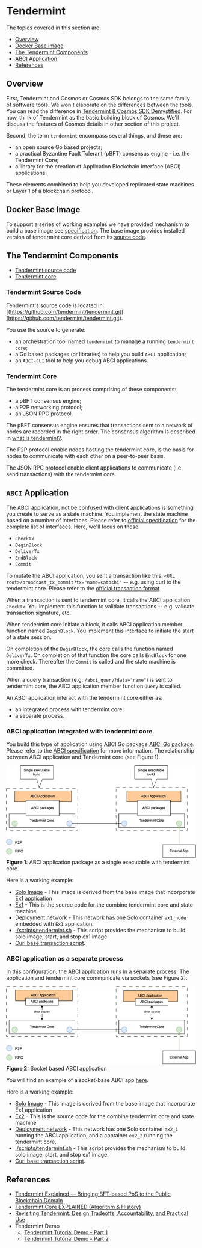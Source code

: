 # Tendermint

The topics covered in this section are:

* [Overview](#overview)
* [Docker Base image](#docker-base-image)
* [The Tendermint Components](#the-tendermint-components)
* [ABCI Application](#abci-application)
* [References](#references)

## Overview

First, Tendermint and Cosmos or Cosmos SDK belongs to the same family of software tools. We won't elaborate on the differences between the tools. You can read the difference in [Tendermint & Cosmos SDK Demystified](https://medium.com/coinmonks/tendermint-cosmos-sdk-demystified-47385cf77cf6). For now, think of Tendermint as the basic building block of Cosmos. We'll discuss the features of Cosmos details in other section of this project.

Second, the term `tendermint` encompass several things, and these are:

* an open source Go based projects;
* a practical Byzantine Fault Tolerant (pBFT) consensus engine - i.e. the Tendermint Core;
* a library for the creation of Application Blockchain Interface (ABCI) applications.

These elements combined to help you developed replicated state machines or Layer 1 of a blockchain protocol.

## Docker Base Image

To support a series of working examples we have provided mechanism to build a base image see [specification](../build/tmint/base.dockerfile). The base image provides installed version of tendermint core derived from its [source code](https://github.com/tendermint/tendermint.git).

## The Tendermint Components

* [Tendermint source code](#tendermint-source-code)
* [Tendermint core](#tendermint-core)

### Tendermint Source Code

Tendermint's source code is located in [(https://github.com/tendermint/tendermint.git](https://github.com/tendermint/tendermint.git).

You use the source to generate:

* an orchestration tool named `tendermint` to manage a running `tendermint core`;
* a Go based packages (or libraries) to help you build `ABCI` application;
* an `ABCI-CLI` tool to help you debug ABCI applications.

### Tendermint Core

The tendermint core is an process comprising of these components:

* a pBFT consensus engine;
* a P2P networking protocol;
* an JSON RPC protocol.

The pBFT consensus engine ensures that transactions sent to a network of nodes are recorded in the right order. The consensus algorithm is described in [what is tendermint?](https://docs.tendermint.com/v0.34/introduction/what-is-tendermint.html).

The P2P protocol enable nodes hosting the tendermint core, is the basis for nodes to communicate with each other on a peer-to-peer basis.

The JSON RPC protocol enable client applications to communicate (i.e. send transactions) with the tendermint core.

## `ABCI` Application

The ABCI application, not be confused with client applications is something you create to serve as a state machine. You implement the state machine based on a number of interfaces. Please refer to [official specification](https://github.com/tendermint/spec/tree/95cf253b6df623066ff7cd4074a94e7a3f147c7a/spec/abci) for the complete list of interfaces. Here, we'll focus on these:

* `CheckTx`
* `BeginBlock`
* `DeliverTx`
* `EndBlock`
* `Commit`

To mutate the ABCI application, you sent a transaction like this: `<URL root>/broadcast_tx_commit?tx="name=satoshi"` -- e.g. using curl to the tendermint core. Please refer to the [official transaction format](https://docs.tendermint.com/v0.34/rpc/)

When a transaction is sent to tendermint core, it calls the ABCI application `CheckTx`. You implement this function to validate transactions -- e.g. validate transaction signature, etc.

When tendermint core initiate a block, it calls ABCI application member function named `BeginBlock`. You implement this interface to initiate the start of a state session. 

On completion of the `BeginBlock`, the core calls the function named `DeliverTx`. On completion of that function the core calls `EndBlock` for one more check. Thereafter the `Commit` is called and the state machine is committed. 

When a query transaction (e.g. `/abci_query?data="name"`) is sent to tendermint core, the ABCI application member function `Query` is called.

An ABCI application interact with the tendermint core either as:

* an integrated process with tendermint core.
* a separate process.

### ABCI application integrated with tendermint core

You build this type of application using ABCI Go package [ABCI Go package](https://github.com/tendermint/tendermint/tree/v0.34.x/abci). Please refer to the [ABCI specification](https://github.com/tendermint/tendermint/tree/v0.34.x/spec/abci) for more information. The relationship between ABCI application and Tendermint core (see Figure 1).

![Figure 1](../assets/img/tmint-native-abci.png)</br>
<b>Figure 1:</b> ABCI application package as a single executable with tendermint core.

Here is a working example:

* [Solo Image](../build/tmint/solo.dockerfile) - This image is derived from the base image that incorporate Ex1 application
* [Ex1](../cmd/tmint/ex1/main.go) - This is the source code for the combine tendermint core and state machine
* [Deployment network](../deployments/tmint/solo_ex1.yml) - This network has one Solo container `ex1_node` embedded with `Ex1` application.
* [./scripts/tendermint.sh](../scripts/tendermint.sh) - This script provides the mechanism to build solo image, start, and stop ex1 image.
* [Curl base transaction script](../examples/tmint/curl/txn.sh).

### ABCI application as a separate process

In this configuration, the ABCI application runs in a separate process. The application and tendermint core communicate via sockets (see Figure 2).

![Figure 2](../assets/img/tmint-socket-abci.png)</br>
<b>Figure 2:</b> Socket based ABCI application

You will find an example of a socket-base ABCI app [here](../cmd/tmint/ex2/main.go).

Here is a working example:

* [Solo Image](../build/tmint/solo.dockerfile) - This image is derived from the base image that incorporate Ex1 application
* [Ex2](../cmd/tmint/ex2/main.go) - This is the source code for the combine tendermint core and state machine
* [Deployment network](../deployments/tmint/solo_ex2.yml) - This network has one Solo container `ex2_1` running the ABCI application, and a container `ex2_2` running the tendermint core.
* [./scripts/tendermint.sh](../scripts/tendermint.sh) - This script provides the mechanism to build solo image, start, and stop ex1 image.
* [Curl base transaction script](../examples/tmint/curl/txn.sh).

## References

* [Tendermint Explained — Bringing BFT-based PoS to the Public Blockchain Domain](https://blog.cosmos.network/tendermint-explained-bringing-bft-based-pos-to-the-public-blockchain-domain-f22e274a0fdb)
* [Tendermint Core EXPLAINED (Algorithm & History)](https://www.youtube.com/watch?v=kTczTT9DlP8)
* [Revisiting Tendermint: Design Tradeoffs, Accountability, and Practical Use](https://www.youtube.com/watch?v=UCuNBukWfAM)
* Tendermint Demo
    * [Tendermint Tutorial Demo - Part 1](https://www.youtube.com/watch?v=pVMFMiZGunw)
    * [Tendermint Tutorial Demo - Part 2](https://www.youtube.com/watch?v=wko5DPM-9Gs)